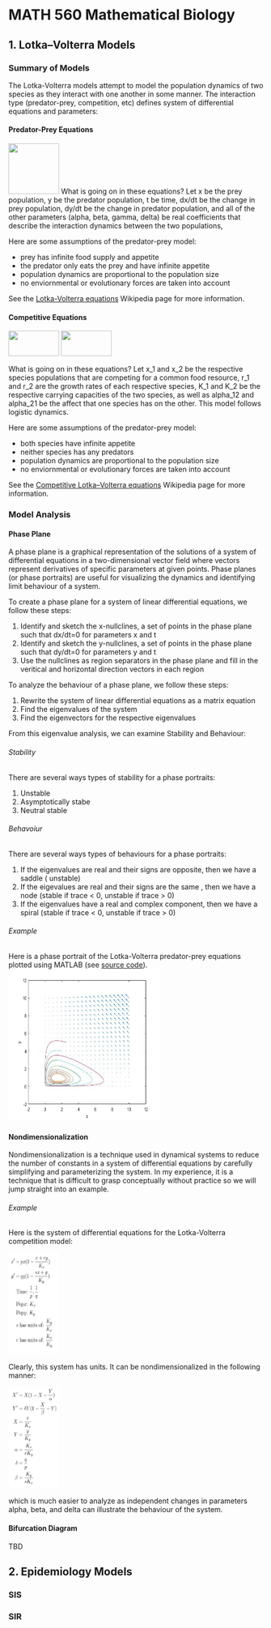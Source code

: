 # MATH 560 Mathematical Biology

## 1. Lotka–Volterra Models

### Summary of Models
The Lotka-Volterra models attempt to model the population dynamics of two species as they interact with one another in some manner. The interaction type (predator-prey, competition, etc) defines system of differential equations and parameters:

#### Predator-Prey Equations 
<img src="https://wikimedia.org/api/rest_v1/media/math/render/svg/eba353633616971f427b13e175bfbdb1b99bcff0" width="100" height="100" />
What is going on in these equations? Let x be the prey population, y be the predator population, t be time, dx/dt be the change in prey population, dy/dt be the change in predator population, and all of the other parameters (alpha, beta, gamma, delta) be real coefficients that describe the interaction dynamics between the two populations,

Here are some assumptions of the predator-prey model:
- prey has infinite food supply and appetite 
- the predator only eats the prey and have infinite appetite
- population dynamics are proportional to the population size
- no enviornmental or evolutionary forces are taken into account

See the [Lotka-Volterra equations](https://en.wikipedia.org/wiki/Lotka%E2%80%93Volterra_equations) Wikipedia page for more information.

#### Competitive Equations
<img src="https://wikimedia.org/api/rest_v1/media/math/render/svg/88c6f3f6a241ba6398452e1ffecff0aed08431ea" width="100" height="50" />
<img src="https://wikimedia.org/api/rest_v1/media/math/render/svg/6240f4e238c336bc507d73836c5a4104ccf54fc8" width="100" height="50" />

What is going on in these equations? Let x_1 and x_2 be the respective species populations that are competing for a common food resource, r_1 and r_2 are the growth rates of each respective species, K_1 and K_2 be the respective carrying capacities of the two species, as well as alpha_12 and alpha_21 be the affect that one species has on the other. This model follows logistic dynamics.

Here are some assumptions of the predator-prey model:
- both species have infinite appetite 
- neither species has any predators
- population dynamics are proportional to the population size
- no enviornmental or evolutionary forces are taken into account

See the [Competitive Lotka–Volterra equations](https://en.wikipedia.org/wiki/Competitive_Lotka%E2%80%93Volterra_equations) Wikipedia page for more information.

### Model Analysis

#### Phase Plane 

A phase plane is a graphical representation of the solutions of a system of differential equations in a two-dimensional vector field where vectors represent derivatives of specific parameters at given points. Phase planes (or phase portraits) are useful for visualizing the dynamics and identifying limit behaviour of a system. 

To create a phase plane for a system of linear differential equations, we follow these steps:
1. Identify and sketch the x-nullclines, a set of points in the phase plane such that dx/dt=0 for parameters x and t
2. Identify and sketch the y-nullclines, a set of points in the phase plane such that dy/dt=0 for parameters y and t
3. Use the nullclines as region separators in the phase plane and fill in the veritical and horizontal direction vectors in each region 

To analyze the behaviour of a phase plane, we follow these steps:
1. Rewrite the system of linear differential equations as a matrix equation 
2. Find the eigenvalues of the system
3. Find the eigenvectors for the respective eigenvalues

From this eigenvalue analysis, we can examine Stability and Behaviour:

###### Stability
There are several ways types of stability for a phase portraits:
1. Unstable
2. Asymptotically stabe
3. Neutral stable

###### Behavoiur
There are several ways types of behaviours for a phase portraits:
1. If the eigenvalues are real and their signs are opposite, then we have a saddle ( unstable) 
2. If the eigevalues are real and their signs are the same , then we have a node (stable if trace < 0, unstable if trace > 0) 
3. If the eigenvalues have a real and complex component, then we have a spiral (stable if trace < 0, unstable if trace > 0)

###### Example
Here is a phase portrait of the Lotka-Volterra predator-prey equations plotted using MATLAB (see [source code](https://github.com/mattfaltyn/MATH-560/blob/main/lotka/lotka2.m)).
<img src="https://github.com/mattfaltyn/MATH-560/blob/main/lotka/phase_plane.jpg" width="300" height="300" />

#### Nondimensionalization

Nondimensionalization is a technique used in dynamical systems to reduce the number of constants in a system of differential equations by carefully simplifying and parameterizing the system. In my experience, it is a technique that is difficult to grasp conceptually without practice so we will jump straight into an example.

###### Example
Here is the system of differential equations for the Lotka-Volterra competition model:

<img src="https://github.com/mattfaltyn/MATH-560/blob/main/lotka/lotka-dim.png" width="100" height="200" />

Clearly, this system has units. It can be nondimensionalized in the following manner:

<img src="https://github.com/mattfaltyn/MATH-560/blob/main/lotka/lotka-nondim.png" width="100" height="200" />

which is much easier to analyze as independent changes in parameters alpha, beta, and delta can illustrate the behaviour of the system. 


#### Bifurcation Diagram 
TBD



## 2. Epidemiology Models
### SIS

### SIR

